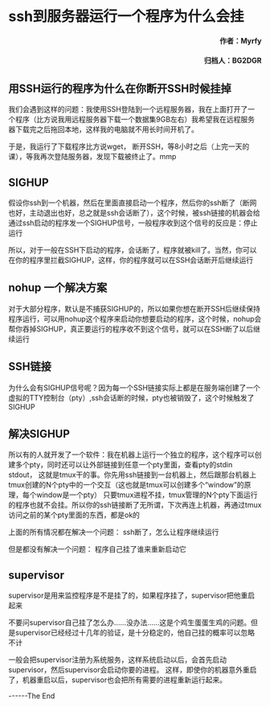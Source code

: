 # ssh到服务器运行一个程序为什么会挂
#### <p align="right"> 作者：Myrfy</p>
#### <p align="right"> 归档人：BG2DGR</p>
## 用SSH运行的程序为什么在你断开SSH时候挂掉
我们会遇到这样的问题：我使用SSH登陆到一个远程服务器，我在上面打开了一个程序（比方说我用远程服务器下载一个数据集9GB左右）我希望我在远程服务器下载完之后拖回本地，这样我的电脑就不用长时间开机了。</p>
于是，我运行了下载程序比方说wget， 断开SSH，等8小时之后（上完一天的课），等我再次登陆服务器，发现下载被终止了。mmp

## SIGHUP
假设你ssh到一个机器，然后在里面直接启动一个程序，然后你的ssh断了（断网也好，主动退出也好，总之就是ssh会话断了），这个时候，被ssh链接的机器会给通过ssh启动的程序发一个SIGHUP信号，一般程序收到这个信号的反应是：停止运行

所以，对于一般在SSH下启动的程序，会话断了，程序就被kill了。当然，你可以在你的程序里拦截SIGHUP，这样，你的程序就可以在SSH会话断开后继续运行

## nohup 一个解决方案
对于大部分程序，默认是不捕获SIGHUP的，所以如果你想在断开SSH后继续保持程序运行，可以用nohup这个程序来启动你想要启动的程序，这个时候，nohup会帮你吞掉SIGHUP，真正要运行的程序收不到这个信号，就可以在SSH断了以后继续运行

## SSH链接
为什么会有SIGHUP信号呢？因为每一个SSH链接实际上都是在服务端创建了一个虚拟的TTY控制台（pty）,ssh会话断的时候，pty也被销毁了，这个时候触发了SIGHUP

## 解决SIGHUP
所以有的人就开发了一个软件：我在机器上运行一个独立的程序，这个程序可以创建多个pty，同时还可以让外部链接到任意一个pty里面，查看pty的stdin stdout， 这就是tmux干的事。你先用ssh链接到一台机器上，然后跟那台机器上tmux创建的N个pty中的一个交互（这也就是tmux可以创建多个“window”的原理，每个window是一个pty）
只要tmux进程不挂，tmux管理的N个pty下面运行的程序也就不会挂。所以你的ssh链接断了无所谓，下次再连上机器，再通过tmux访问之前的某个pty里面的东西，都是ok的

上面的所有情况都在解决一个问题：
ssh断了，怎么让程序继续运行

但是都没有解决一个问题：
程序自己挂了谁来重新启动它

## supervisor
supervisor是用来监控程序是不是挂了的，如果程序挂了，supervisor把他重启起来

不要问supervisor自己挂了怎么办……没办法……这是个鸡生蛋蛋生鸡的问题。但是supervisor已经经过十几年的验证，是十分稳定的，他自己挂的概率可以忽略不计


一般会把supervisor注册为系统服务，这样系统启动以后，会首先启动supervisor，然后supervisor会启动你要的进程。
这样，即使你的机器意外重启了，机器重启以后，supervisor也会把所有需要的进程重新运行起来。

------The End
